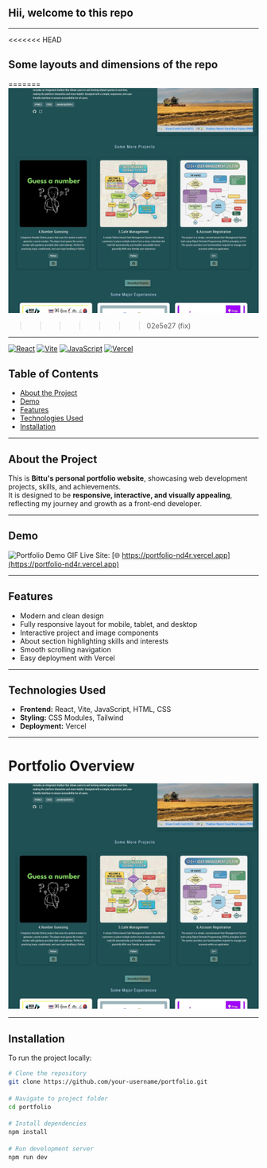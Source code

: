 ## Hii, welcome to this repo
---

<<<<<<< HEAD

## Some layouts and dimensions of the repo
=======
![Portfolio Screenshot](./public/preview.jpeg)
>>>>>>> 02e5e27 (fix)


---

[![React](https://img.shields.io/badge/React-17.0.2-blue?logo=react&logoColor=white)](https://reactjs.org/) 
[![Vite](https://img.shields.io/badge/Vite-4.0-purple?logo=vite&logoColor=white)](https://vitejs.dev/) 
[![JavaScript](https://img.shields.io/badge/JavaScript-ES6-yellow?logo=javascript&logoColor=black)](https://developer.mozilla.org/en-US/docs/Web/JavaScript)
[![Vercel](https://img.shields.io/badge/Deployed%20on-Vercel-black?logo=vercel&logoColor=white)](https://portfolio-nd4r.vercel.app)


## Table of Contents
- [About the Project](#about-the-project)
- [Demo](#demo)
- [Features](#features)
- [Technologies Used](#technologies-used)
- [Installation](#installation)

---

## About the Project
This is **Bittu's personal portfolio website**, showcasing web development projects, skills, and achievements.  
It is designed to be **responsive, interactive, and visually appealing**, reflecting my journey and growth as a front-end developer.  

---

## Demo
![Portfolio Demo GIF](./public/demo.gif)
Live Site: [🌐 https://portfolio-nd4r.vercel.app](https://portfolio-nd4r.vercel.app)

---

## Features
- Modern and clean design
- Fully responsive layout for mobile, tablet, and desktop
- Interactive project and image components
- About section highlighting skills and interests
- Smooth scrolling navigation
- Easy deployment with Vercel

---

## Technologies Used
- **Frontend:** React, Vite, JavaScript, HTML, CSS  
- **Styling:** CSS Modules, Tailwind
- **Deployment:** Vercel  

---


# Portfolio Overview

![Portfolio Screenshot](./public/preview.jpeg)

---


## Installation
To run the project locally:

```bash
# Clone the repository
git clone https://github.com/your-username/portfolio.git

# Navigate to project folder
cd portfolio

# Install dependencies
npm install

# Run development server
npm run dev
